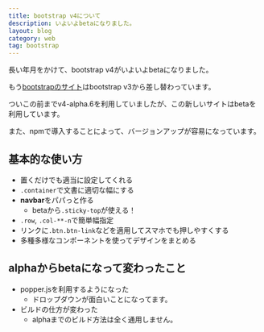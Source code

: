 ```yaml
---
title: bootstrap v4について
description: いよいよbetaになりました。
layout: blog
category: web
tag: bootstrap
---
```


長い年月をかけて、bootstrap v4がいよいよbetaになりました。

もう[bootstrapのサイト](//getbootstrap.com)はbootstrap v3から差し替わっています。

ついこの前までv4-alpha.6を利用していましたが、この新しいサイトはbetaを利用しています。

また、npmで導入することによって、バージョンアップが容易になっています。

## 基本的な使い方

- 置くだけでも適当に設定してくれる
- `.container`で文書に適切な幅にする
- **navbar**をパパっと作る
  * betaから`.sticky-top`が使える！
- `.row`, `.col-**-n`で簡単幅指定
- リンクに`.btn.btn-link`などを適用してスマホでも押しやすくする
- 多種多様なコンポーネントを使ってデザインをまとめる

## alphaからbetaになって変わったこと

- popper.jsを利用するようになった
  * ドロップダウンが面白いことになってます。
- ビルドの仕方が変わった
  * alphaまでのビルド方法は全く通用しません。